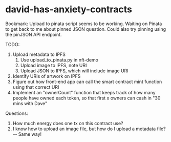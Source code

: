 # david-has-anxiety-contracts

Bookmark: Upload to pinata script seems to be working. Waiting on Pinata to get back to me about pinned JSON question. Could also try pinning using the pinJSON API endpoint.

TODO: 
1. Upload metadata to IPFS 
   1. Use upload_to_pinata.py in nft-demo 
   2. Upload image to IPFS, note URI
   3. Upload JSON to IPFS, which will include image URI
2. Identify URIs of artwork on IPFS
3. Figure out how front-end app can call the smart contract mint function using that correct URI
4. Implement an "ownerCount" function that keeps track of how many people have owned each token, so that first x owners can cash in "30 mins with Dave"

Questions:
1. How much energy does one tx on this contract use?
2. I know how to upload an image file, but how do I upload a metadata file? -- Same way!